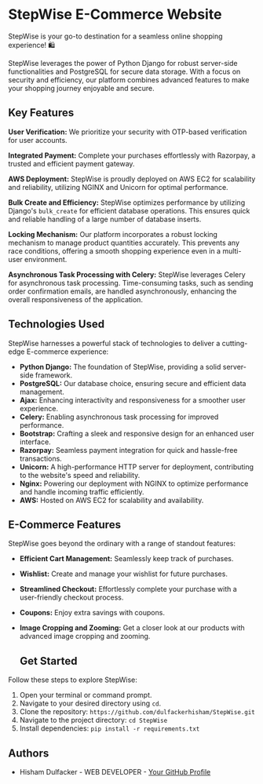 # StepWise E-Commerce Website
StepWise is your go-to destination for a seamless online shopping experience! 🛍️

StepWise leverages the power of Python Django for robust server-side functionalities and PostgreSQL for secure data storage. With a focus on security and efficiency, our platform combines advanced features to make your shopping journey enjoyable and secure.

## Key Features
**User Verification:** We prioritize your security with OTP-based verification for user accounts.

**Integrated Payment:** Complete your purchases effortlessly with Razorpay, a trusted and efficient payment gateway.

**AWS Deployment:** StepWise is proudly deployed on AWS EC2 for scalability and reliability, utilizing NGINX and Unicorn for optimal performance.

**Bulk Create and Efficiency:**
StepWise optimizes performance by utilizing Django's `bulk_create` for efficient database operations. This ensures quick and reliable handling of a large number of database inserts.

**Locking Mechanism:**
Our platform incorporates a robust locking mechanism to manage product quantities accurately. This prevents any race conditions, offering a smooth shopping experience even in a multi-user environment.

**Asynchronous Task Processing with Celery:**
StepWise leverages Celery for asynchronous task processing. Time-consuming tasks, such as sending order confirmation emails, are handled asynchronously, enhancing the overall responsiveness of the application.

## Technologies Used

StepWise harnesses a powerful stack of technologies to deliver a cutting-edge E-commerce experience:

- **Python Django:** The foundation of StepWise, providing a solid server-side framework.
- **PostgreSQL:** Our database choice, ensuring secure and efficient data management.
- **Ajax:** Enhancing interactivity and responsiveness for a smoother user experience.
- **Celery:** Enabling asynchronous task processing for improved performance.
- **Bootstrap:** Crafting a sleek and responsive design for an enhanced user interface.
- **Razorpay:** Seamless payment integration for quick and hassle-free transactions.
- **Unicorn:** A high-performance HTTP server for deployment, contributing to the website's speed and reliability.
- **Nginx:** Powering our deployment with NGINX to optimize performance and handle incoming traffic efficiently.
- **AWS:** Hosted on AWS EC2 for scalability and availability.

## E-Commerce Features

StepWise goes beyond the ordinary with a range of standout features:

- **Efficient Cart Management:** Seamlessly keep track of purchases.
- **Wishlist:** Create and manage your wishlist for future purchases.
- **Streamlined Checkout:** Effortlessly complete your purchase with a user-friendly checkout process.
- **Coupons:** Enjoy extra savings with coupons.
- **Image Cropping and Zooming:** Get a closer look at our products with advanced image cropping and zooming.

  ## Get Started

Follow these steps to explore StepWise:

1. Open your terminal or command prompt.
2. Navigate to your desired directory using `cd`.
3. Clone the repository: `https://github.com/dulfackerhisham/StepWise.git`
4. Navigate to the project directory: `cd StepWise`
5. Install dependencies: `pip install -r requirements.txt`


## Authors

- Hisham Dulfacker - WEB DEVELOPER - [Your GitHub Profile](https://github.com/dulfackerhisham)

